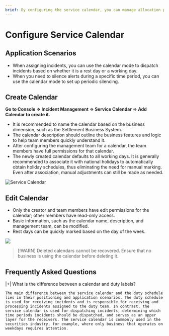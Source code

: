 ```yaml
---
brief: By configuring the service calendar, you can manage allocation policies and quiescing rules using working day or rest day modes
---
```


# Configure Service Calendar

## Application Scenarios
- When assigning incidents, you can use the calendar mode to dispatch incidents based on whether it is a rest day or a working day.
- When you need to silence alerts during a specific time period, you can use the calendar mode to set up periodic silencing.

## Create Calendar
**Go to Console => Incident Management => Service Calendar => Add Calendar to create it.**
- It is recommended to name the calendar based on the business dimension, such as the Settlement Business System.
- The calendar description should outline the business features and logic to help team members quickly understand it.
- After configuring the management team for a calendar, the team members have full permissions for that calendar.
- The newly created calendar defaults to all working days. It is generally recommended to associate it with national holidays to automatically obtain holiday schedules, thus eliminating the need for manual marking. Even after association, manual adjustments can still be made as needed.

![Service Calendar](https://fcdoc.github.io/img/zh/flashduty/conf/calendar/1.avif)

## Edit Calendar
- Only the creator and team members have edit permissions for the calendar; other members have read-only access.
- Basic information, such as the calendar name, description, and management team, can be modified.
- Rest days can be quickly marked based on the day of the week.

![](https://fcdoc.github.io/img/zh/flashduty/conf/calendar/2.avif)

> [!WARN]
> Deleted calendars cannot be recovered. Ensure that no business is using the calendar before deleting it.

## Frequently Asked Questions

|+| What is the difference between a calendar and duty labels?

    The main difference between the service calendar and the duty schedule lies in their positioning and application scenarios. The duty schedule is used for receiving incidents and is responsible for receiving and processing incidents assigned to the duty team. In contrast, the service calendar is used for dispatching incidents, determining which time periods incidents should be dispatched, and serves as an upper layer for the receivers. The service calendar is commonly used in the securities industry, for example, where only business that operates on weekdays requires attention.